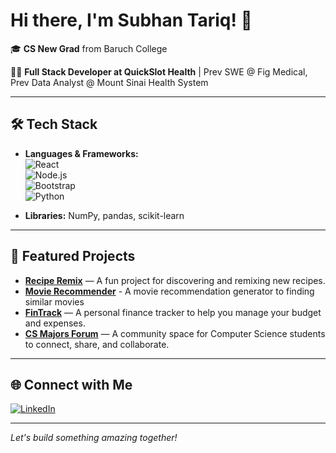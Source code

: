 # Hi there, I'm Subhan Tariq! 👋

🎓 **CS New Grad** from Baruch College

👨‍💻 **Full Stack Developer at QuickSlot Health** | Prev SWE @ Fig Medical, Prev Data Analyst @ Mount Sinai Health System

---

## 🛠️ Tech Stack

- **Languages & Frameworks:**  
  ![React](https://img.shields.io/badge/-React-61DAFB?logo=react&logoColor=black)  
  ![Node.js](https://img.shields.io/badge/-Node.js-339933?logo=node.js&logoColor=white)  
  ![Bootstrap](https://img.shields.io/badge/-Bootstrap-7952B3?logo=bootstrap&logoColor=white)  
  ![Python](https://img.shields.io/badge/-Python-3776AB?logo=python&logoColor=white)  

- **Libraries:** NumPy, pandas, scikit-learn

---

## 📌 Featured Projects

- [**Recipe Remix**](https://github.com/subhantariq1/recipe-remix) — A fun project for discovering and remixing new recipes.
- [**Movie Recommender**](https://github.com/subhantariq1/Movie-Recommendation-Project) - A movie recommendation generator to finding similar movies
- [**FinTrack**](https://github.com/subhantariq1/fintrack) — A personal finance tracker to help you manage your budget and expenses.
- [**CS Majors Forum**](https://github.com/subhantariq1/cs-majors-forum) — A community space for Computer Science students to connect, share, and collaborate.

---

## 🌐 Connect with Me

[![LinkedIn](https://img.shields.io/badge/-LinkedIn-blue?logo=linkedin&logoColor=white&style=flat-square)](https://www.linkedin.com/in/subhan-tariq-100h)

---

*Let's build something amazing together!*
